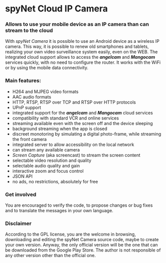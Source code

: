 # spyNet Cloud IP Camera

### Allows to use your mobile device as an IP camera than can stream to the cloud

With *spyNet Camera* it is possible to use an Android device as a wireless IP camera.
This way, it is possible to renew old smartphones and tablets, realizing your own video surveillance system easily, even on the WEB. 
The integrated cloud support allows to access the ***angelcam*** and ***Mangocam*** services quickly, 
with no need to configure the router. 
It works with the WiFi or by using the mobile data connectivity.

### Main features:

* H264 and MJPEG video formats
* AAC audio formats
* HTTP, RTSP, RTSP over TCP and RTSP over HTTP protocols
* UPnP support
* integrated support for the ***angelcam*** and ***Mangocam*** cloud services
* compatibility with standard VCR and online services
* streaming available even with the screen off and the device sleeping
* background streaming when the app is closed
* discreet monotoring by simulating a digital photo-frame, while streaming the front camera
* integrated server to allow accessibility on the local network
* can stream any available camera
* *Screen Capture* (aka screencast) to stream the screen content
* selectable video resolution and quality
* selectable audio quality and gain
* interactive zoom and focus control
* JSON API
* no ads, no restrictions, absolutely for free

### Get involved

You are encouraged to verify the code, to propose changes or bug fixes 
and to translate the messages in your own language.

### Disclaimer

According to the GPL license, you are the welcome in browsing, downloading and editing the spyNet Camera source code, maybe to create your own version.
Anyway, the only official version will be the one that can be downloaded from the Google Play Store.
The author is not responsible of any other version other than the official one.
